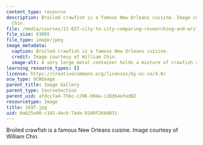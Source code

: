 ```yaml
---
content_type: resource
description: Broiled crawfish is a famous New Orleans cuisine. Image courtesy of William
  Chin.
file: /media/courses/11-027-city-to-city-comparing-researching-and-writing-about-cities-new-orleans-spring-2011/0ab25a90c1014ec67ade8160f264d031_1697.jpg
file_size: 63065
file_type: image/jpeg
image_metadata:
  caption: Broiled crawfish is a famous New Orleans cuisine.
  credit: Image courtesy of William Chin.
  image-alt: A very large metal container holds a mixture of crawfish and lemons.
learning_resource_types: []
license: https://creativecommons.org/licenses/by-nc-sa/4.0/
ocw_type: OCWImage
parent_title: Image Gallery
parent_type: CourseSection
parent_uid: afdcc7a4-75bc-c296-b94a-c28d54efed82
resourcetype: Image
title: 1697.jpg
uid: 0ab25a90-c101-4ec6-7ade-8160f264d031
---
```

Broiled crawfish is a famous New Orleans cuisine. Image courtesy of William Chin.